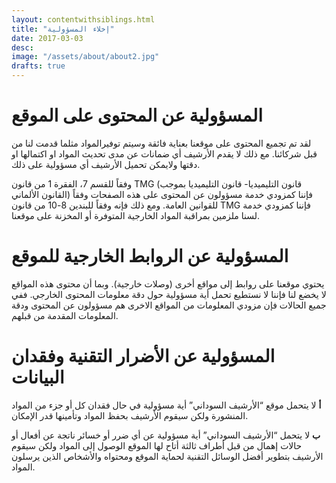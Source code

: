 ```yaml
---
layout: contentwithsiblings.html
title: "إخلاء المسؤولية"
date: 2017-03-03
desc:
image: "/assets/about/about2.jpg"
drafts: true
---
```



# المسؤولية عن المحتوى على الموقع

لقد تم تجميع المحتوى على موقعنا بعناية فائقة وسيتم توفيرالمواد مثلما قدمت لنا من قبل شركائنا. مع ذلك لا يقدم الأرشيف أي ضمانات عن مدى تحديث المواد او اكتمالها او دقتها ولايمكن تحميل الأرشيف أي مسؤولية على ذلك.

وفقاً للقسم 7، الفقرة 1 من قانون TMG (قانون التليميديا- قانون التليميديا بموجب القانون الألماني) فإننا كمزودي خدمة مسؤولون عن المحتوى على هذه الصفحات وفقاً للقوانين العامة. ومع ذلك فإنه وفقاً للبندين 8-10 من قانون TMG فإننا كمزودي خدمة لسنا ملزمين بمراقبة المواد الخارجية المتوفرة أو المخزنة على موقعنا.

# المسؤولية عن الروابط الخارجية للموقع

يحتوي موقعنا على روابط إلى مواقع أخرى (وصلات خارجية). وبما أن محتوى هذه المواقع لا يخضع لنا فإننا لا نستطيع تحمل أية مسؤولية حول دقة معلومات المحتوى الخارجي. ففي جميع الحالات فإن مزودي المعلومات من المواقع الاخرى هم مسؤولون عن المحتوى ودقة المعلومات المقدمة من قبلهم.

# المسؤولية عن الأضرار التقنية وفقدان البيانات

**أ** لا يتحمل موقع “الأرشيف السوداني” أية مسؤولية في حال فقدان كل أو جزء من المواد المنشورة ولكن سيقوم الأرشيف بحفظ المواد وتأمينها قدر الإمكان.

**ب** لا يتحمل “الأرشيف السوداني” أية مسؤولية عن أي ضرر أو خسائر ناتجة عن أفعال أو حالات إهمال من قبل أطراف ثالثة أتاح لها الموقع الوصول إلى المواد ولكن سيقوم الأرشيف بتطوير أفضل الوسائل التقنية لحماية الموقع ومحتواه والأشخاص الذين يرسلون المواد.
